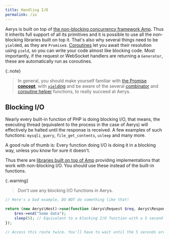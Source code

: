 ```yaml
---
title: Handling I/O
permalink: /io
---
```

Aerys is built on top of [the non-blocking concurrency framework Amp](https://amphp.org/amp). Thus it inherits full support of all its primitives and it is possible to use all the non-blocking libraries built on top it. That's also why several things need to be `yield`ed, as they are `Promise`s. [Coroutines](https://amphp.org/amp/coroutines) let you await their resolution using `yield`, so you can write your code almost like blocking code. Most importantly, if the request or WebSocket handlers are returning a `Generator`, these are automatically run as coroutines.

{:.note}
> In general, you should make yourself familiar with [the Promise **concept**](https://amphp.org/amp/promises), with [`yield`ing](https://amphp.org/amp/coroutines) and be aware of the several [combinator](https://amphp.org/amp/promises/combinators) and [coroutine helper](https://amphp.org/amp/coroutines/helpers) functions, to really succeed at Aerys.

## Blocking I/O

Nearly every built-in function of PHP is doing blocking I/O, that means, the executing thread (equivalent to the process in the case of Aerys) will effectively be halted until the response is received. A few examples of such functions: `mysqli_query`, `file_get_contents`, `usleep` and many more.

A good rule of thumb is: Every function doing I/O is doing it in a blocking way, unless you know for sure it doesn't.

Thus there are [libraries built on top of Amp](https://amphp.org/packages) providing implementations that work with non-blocking I/O. You should use these instead of the built-in functions.

{:.warning}
> Don't use any blocking I/O functions in Aerys.

```php
// Here's a bad example, DO NOT do something like that!

return (new Aerys\Host)->use(function (Aerys\Request $req, Aerys\Response $res) {
    $res->end("Some data");
    sleep(5); // Equivalent to a blocking I/O function with a 5 second timeout
});

// Access this route twice. You'll have to wait until the 5 seconds are over until the second request is handled. Start Aerys with only one worker (`-w 1` / `-d`), otherwise your second request might be handled by another worker and the effect not be visible.
```
